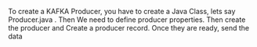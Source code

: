 To create a KAFKA Producer, you have to create a Java Class, lets say Producer.java . Then We need to define producer properties. 
Then create the producer and Create a producer record. Once they are ready, send the data
